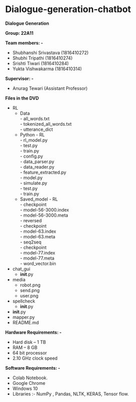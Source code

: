# Dialogue-generation-chatbot
**Dialogue Generation**

**Group: 22A11**

**Team members: -**

- Shubhanshi Srivastava (1816410272)
- Shubhi Tripathi (1816410274)
- Srishti Tiwari (1816410284)
- Yukta Vishwakarma (1816410314)

**Supervisor: -**

- Anurag Tewari (Assistant Professor)

**Files in the DVD**
 - RL
     - Data <br/>
           - all_words.txt <br/>
           - tokenized_all_words.txt <br/>
           - utterance_dict
     - Python
           - RL <br/>
               - rl_model.py<br/>
               - test.py <br/>
               - train.py <br/>
           - config.py <br/> 
           - data_parser.py <br/>
           - data_reader.py <br/>
           - feature_extracted.py <br/>
           - model.py <br/>
           - simulate.py <br/>
           - test.py <br/>
           - train.py <br/>
     - Saved_model
           - RL <br/>
               - checkpoint <br/>
               - model-56-3000.index <br/>
               - model-56-3000.meta <br/>
           - reversed <br/>
               - checkpoint <br/>
               - model-63.index <br/>
               - model-63.meta <br/>
           - seq2seq <br/>
               - checkpoint <br/>
               - model-77.index <br/>
               - model-77.meta <br/>
           - word_vector.bin
- chat_gui
     - __init__.py
- media 
     - robot.png
     - send.png
     - user.png
- spellcheck
     - __init__.py
- __init__.py
- mapper.py
- README.md

**Hardware Requirements: -**

- Hard disk – 1 TB
- RAM – 8 GB
- 64 bit processor
- 2.10 GHz clock speed

**Software Requirements: -**

- Colab Notebook.
- Google Chrome
- Windows 10
- Libraries :- NumPy , Pandas, NLTK, KERAS, Tensor flow.
